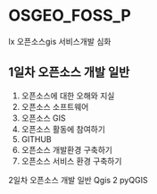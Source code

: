 # OSGEO_FOSS_P
lx 오픈소스gis 서비스개발 심화 

## 1일차 오픈소스 개발 일반


1. 오픈소스에 대한 오해와 지실
2. 오픈소스 소프트웨어
3. 오픈소스 GIS
4. 오픈소스 활동에 참여하기
5. GITHUB
6. 오픈소스 개발환경 구축하기
7. 오픈소스 서비스 환경 구축하기



2일차 오픈소스 개발 일반
Qgis 2 pyQGIS
